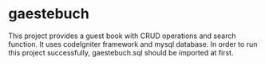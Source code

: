 # gaestebuch
This project provides a guest book with CRUD operations and search function.
It uses codeIgniter framework and mysql database.
In order to run this project successfully, gaestebuch.sql should be imported at first.
